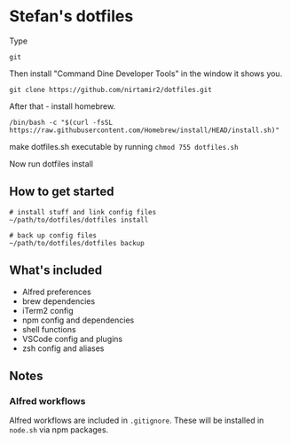 # Stefan's dotfiles

Type
```
git
```
Then install "Command Dine Developer Tools" in the window it shows you.

```
git clone https://github.com/nirtamir2/dotfiles.git
```

After that - install homebrew.
```
/bin/bash -c "$(curl -fsSL https://raw.githubusercontent.com/Homebrew/install/HEAD/install.sh)"
```

make dotfiles.sh executable by running `chmod 755 dotfiles.sh`

Now run dotfiles install

## How to get started

```
# install stuff and link config files
~/path/to/dotfiles/dotfiles install

# back up config files
~/path/to/dotfiles/dotfiles backup
```

## What's included

- Alfred preferences
- brew dependencies
- iTerm2 config
- npm config and dependencies
- shell functions
- VSCode config and plugins
- zsh config and aliases

## Notes

### Alfred workflows

Alfred workflows are included in `.gitignore`. These will be installed in `node.sh` via npm packages.
